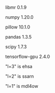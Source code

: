 libmr           0.1.9

numpy           1.20.0

pillow          10.1.0

pandas          1.3.5

scipy           1.7.3

tensorflow-gpu  2.4.0


"l=3" is ehsa

"l=2" is ssarn

"l=1" is mdl4ow
